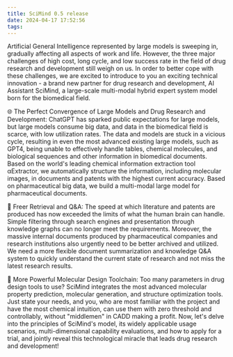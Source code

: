 ```yaml
---
title: SciMind 0.5 release
date: 2024-04-17 17:52:56
tags:
---
```


Artificial General Intelligence represented by large models is sweeping in, gradually affecting all aspects of work and life. However, the three major challenges of high cost, long cycle, and low success rate in the field of drug research and development still weigh on us. In order to better cope with these challenges, we are excited to introduce to you an exciting technical innovation - a brand new partner for drug research and development, AI Assistant SciMind, a large-scale multi-modal hybrid expert system model born for the biomedical field.

🌐 The Perfect Convergence of Large Models and Drug Research and Development: ChatGPT has sparked public expectations for large models, but large models consume big data, and data in the biomedical field is scarce, with low utilization rates. The data and models are stuck in a vicious cycle, resulting in even the most advanced existing large models, such as GPT4, being unable to effectively handle tables, chemical molecules, and biological sequences and other information in biomedical documents. Based on the world's leading chemical information extraction tool αExtractor, we automatically structure the information, including molecular images, in documents and patents with the highest current accuracy. Based on pharmaceutical big data, we build a multi-modal large model for pharmaceutical documents.

🔬 Freer Retrieval and Q&A: The speed at which literature and patents are produced has now exceeded the limits of what the human brain can handle. Simple filtering through search engines and presentation through knowledge graphs can no longer meet the requirements. Moreover, the massive internal documents produced by pharmaceutical companies and research institutions also urgently need to be better archived and utilized. We need a more flexible document summarization and knowledge Q&A system to quickly understand the current state of research and not miss the latest research results.

🚀 More Powerful Molecular Design Toolchain: Too many parameters in drug design tools to use? SciMind integrates the most advanced molecular property prediction, molecular generation, and structure optimization tools. Just state your needs, and you, who are most familiar with the project and have the most chemical intuition, can use them with zero threshold and controllably, without "middlemen" in CADD making a profit.
Now, let's delve into the principles of SciMind's model, its widely applicable usage scenarios, multi-dimensional capability evaluations, and how to apply for a trial, and jointly reveal this technological miracle that leads drug research and development!


